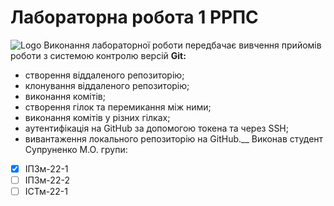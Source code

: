 # Лабораторна робота 1 РРПС
![Logo](https://media.ztu.edu.ua/wp-content/uploads/2020/02/Group-6-1-1536x465.png)
Виконання лабораторної роботи передбачає вивчення прийомів роботи з системою контролю версій **Git:**
- створення віддаленого репозиторію;
- клонування віддаленого репозиторію;
- виконання комітів;
- створення гілок та перемикання між ними;
- виконання комітів у різних гілках;
- аутентифікація на GitHub за допомогою токена та через SSH;
- вивантаження локального репозиторію на GitHub.__
Виконав студент Супруненко М.О. групи:
- [x] ІПЗм-22-1
- [ ] ІПЗм-22-2
- [ ] ІСТм-22-1
